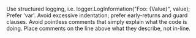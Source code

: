 Use structured logging, i.e. logger.LogInformation("Foo: {Value}", value);
Prefer 'var'.
Avoid excessive indentation; prefer early-returns and guard clauses.
Avoid pointless comments that simply explain what the code is doing.
Place comments on the line above what they describe, not in-line.
